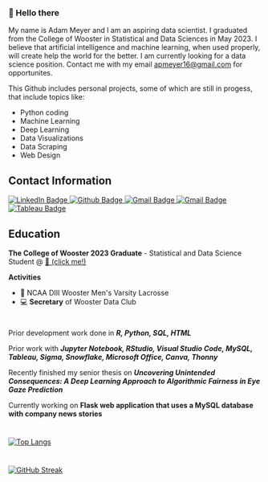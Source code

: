 ### 👋 Hello there
My name is Adam Meyer and I am an aspiring data scientist. I graduated from the College of Wooster in Statistical and Data Sciences in May 2023. I believe that artificial intelligence and machine learning, when used properly, will create help the world for the better. I am currently looking for a data science position. Contact me with my email apmeyer16@gmail.com for opportunites.

This Github includes personal projects, some of which are still in progess, that include topics like:
- Python coding
- Machine Learning
- Deep Learning
- Data Visualizations
- Data Scraping
- Web Design

## Contact Information
<div id="badges">
  <a href= https://www.linkedin.com/in/adampmeyer16>
    <img src="https://img.shields.io/badge/LinkedIn-blue?style=for-the-badge&logo=linkedin&logoColor=white" alt="LinkedIn Badge"/>
  </a>
  <a href= https://www.github.com/ameyer23-m>
    <img src="https://img.shields.io/badge/Github-orange?style=for-the-badge&logo=Github&logoColor=white" alt="Github Badge"/>
  </a>
  <a href=mailto:apmeyer16@gmail.com>
    <img src="https://img.shields.io/badge/Gmail-red?style=for-the-badge&logo=Gmail&logoColor=white" alt="Gmail Badge"/>
  </a>
  <a href=mailto:ameyer23@wooster.edu>
    <img src="https://img.shields.io/badge/Wooster%20Email-black?style=for-the-badge&logo=Gmail&logoColor=white" alt="Gmail Badge"/>
  </a>
  <a href= https://public.tableau.com/app/profile/adam.meyer8878>
    <img src="https://img.shields.io/badge/Tableau-green?style=for-the-badge&logo=Tableau&logoColor=white" alt="Tableau Badge"/>
  </a>
</div>

## Education

**The College of Wooster 2023 Graduate** - Statistical and Data Science Student @ [🐄 (click me!)](https://wooster.edu/) 

**Activities** 
 - 🥍 NCAA DIII Wooster Men's Varsity Lacrosse
 - 💻 **Secretary** of Wooster Data Club

#

Prior development work done in ***R, Python, SQL, HTML***

Prior work with ***Jupyter Notebook, RStudio, Visual Studio Code, MySQL, Tableau, Sigma, Snowflake, Microsoft Office, Canva, Thonny***

Recently finished my senior thesis on ***Uncovering Unintended Consequences: A Deep Learning Approach to Algorithmic Fairness in Eye Gaze Prediction***

Currently working on **Flask web application that uses a MySQL database with company news stories**
 
#
[![Top Langs](https://github-readme-stats.vercel.app/api/top-langs/?username=ameyer23-m&layout=compact&theme=transparent)](https://github.com/anuraghazra/github-readme-stats)
#
[![GitHub Streak](https://github-readme-streak-stats.herokuapp.com/?user=ameyer23-m&theme=transparent)](https://git.io/streak-stats)

